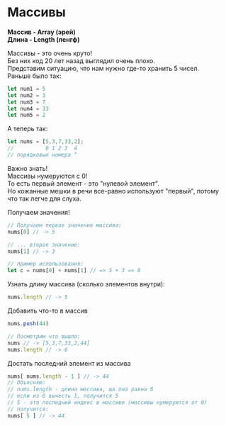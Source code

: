 # Массивы

**Массив - Array (эрей)**  
**Длина - Length (ленгф)**  
  
Массивы - это очень круто!  
Без них код 20 лет назад выглядил очень плохо.  
Представим ситуацию, что нам нужно где-то хранить 5 чисел.  
Раньше было так:
```js
let num1 = 5
let num2 = 3
let num3 = 7
let num4 = 33
let num5 = 2
```

А теперь так:
```js
let nums = [5,3,7,33,2];
//          0 1 2 3  4
// порядковые номера ^
```

Важно знать!  
Массивы нумеруются с 0!  
То есть первый элемент - это "нулевой элемент".  
Но кожанные мешки в речи все-равно используют "первый", потому что так легче для слуха.  
  
Получаем значения!
```js
// Получаем первое значение массива:
nums[0] // -> 5

// ... второе значение:
nums[1] // -> 3

// пример использования:
let c = nums[0] + nums[1] // => 5 + 3 => 8
```

Узнать длину массива (сколько элементов внутри):
```js
nums.length // -> 5
```

Добавить что-то в массив
```js
nums.push(44)

// Посмотрим что вышло:
nums // -> [5,3,7,33,2,44] 
nums.length // -> 6
```

Достать последний элемент из массива
```js
nums[ nums.length - 1 ] // -> 44
// Объясняю:
// nums.length - длина массива, ща она равна 6
// если из 6 вычесть 1, получится 5
// 5 - это последний индекс в массиве (массивы нумеруются от 0)
// получится: 
nums[ 5 ] // -> 44
```

